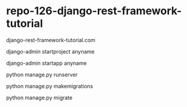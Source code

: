 # repo-126-django-rest-framework-tutorial
django-rest-framework-tutorial.com

django-admin startproject anyname

django-admin startapp anyname

python manage.py runserver

python manage.py makemigrations

python manage.py migrate